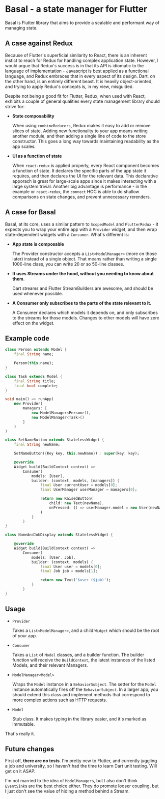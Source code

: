 # Basal - a state manager for Flutter

Basal is Flutter library that aims to provide a scalable and performant way of managing state.

## A case against Redux

Because of Flutter's superficial similarity to React, there is an inherent instict to reach for Redux for handling complex application state. However, I would argue that Redux's success is in that its API is idiomatic to the language of implementation - Javascript is best applied as a functional language, and Redux embraces that in every aspect of its design. Dart, on the other hand, is an entirely different beast. It is heavily object-oriented, and trying to apply Redux's concepts is, in my view, misguided.

Despite not being a good fit for Flutter, Redux, when used with React, exhibits a couple of general qualities every state management library should strive for:

- **State composability**

  When using `combineReducers`, Redux makes it easy to add or remove slices of state. Adding new functionality to your app means writing another module, and then adding a single line of code to the store constructor. This goes a long way towards maintaining readability as the app scales.

- **UI as a function of state**

  When `react-redux` is applied properly, every React component becomes a function of state. It declares the specific parts of the app state it requires, and then declares the UI for the relevant data. This declarative apporach is great for large-scale apps since it makes interacting with a large system trivial. Another big advantage is performance - in the example or `react-redux`, the `connect` HOC is able to do shallow comparisons on state changes, and prevent unnecessary rerenders.

## A case for Basal

Basal, at its core, uses a similar pattern to `ScopedModel` and `FlutterRedux` - it expects you to wrap your entire app with a `Provider` widget, and then wrap state-dependent widgets with a `Consumer`. What's different is:

- **App state is composable**

  The Provider constructor accepts a `List<ModelManager>` (more on those later) instead of a single object. That means rather than writing a single 1000-line class, you can write 20 or so 50-line classes.

- **It uses Streams under the hood, without you needing to know about them.**

  Dart streams and Flutter StreamBuilders are awesome, and should be used whenever possible.

- **A Consumer only subscribes to the parts of the state relevant to it.**

  A Consumer declares which models it depends on, and only subscribes to the streams for those models. Changes to other models will have zero effect on the widget.

## Example code

```dart
class Person extends Model {
    final String name;

    Person(this.name);
}

class Task extends Model {
    final String title;
    final bool complete;
}

void main() => runApp(
    new Provider(
        managers: [
            new ModelManager<Person>(),
            new ModelManager<Task>()
        ]
    )
)
```

```dart
class SetNameButton extends StatelessWidget {
    final String newName;

    SetNameButton({Key key, this.newName}) : super(key: key);

    @override
    Widget build(BuildContext context) =>
        Consumer(
            models: [User],
            builder: (context, models, [managers]) {
                final User currentUser = models[0];
                final UserManager userManager = managers[0];

                return new RaisedButton(
                    child: new Text(newName),
                    onPressed: () => userManager.model = new User(newName);
                )
            }
        )
}
```

```dart
class NameAndJobDisplay extends StatelessWidget {

    @override
    Widget build(BuildContext context) =>
        Consumer(
            models: [User, Job],
            builder: (context, models) {
                final User user = models[0];
                final Job job = models[1];

                return new Text('$user ($job)');
            }
        )
}
```

## Usage

- `Provider`

  Takes a `List<ModelManager>`, and a child `Widget` which should be the root of your app.

- `Consumer`

  Takes a `List` of `Model` classes, and a builder function. The builder function will receive the `BuildContext`, the latest instances of the listed Models, and their relevant Managers.

- `ModelManager<Model>`

  Wraps the `Model` instance in a `BehaviorSubject`. The setter for the `Model` instance automatically fires off the `BehaviorSubject`. In a larger app, you should extend this class and implement methods that correspond to more complex actions such as HTTP requests.

- `Model`

  Stub class. It makes typing in the library easier, and it's marked as immutable.

That's really it.

## Future changes

First off, **there are no tests**. I'm pretty new to Flutter, and currently juggling a job and university, so I haven't had the time to learn Dart unit testing. Will get on it ASAP.

I'm not married to the idea of `ModelManager`s, but I also don't think `EventSink`s are the best choice either. They do promote looser coupling, but I just don't see the value of hiding a method behind a Stream.

